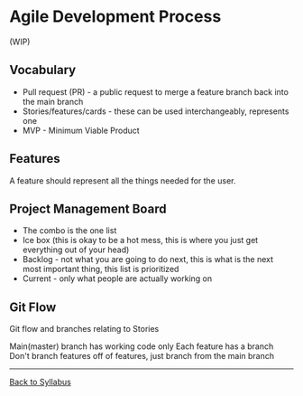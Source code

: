 # Agile Development Process

(WIP)

## Vocabulary
- Pull request (PR) - a public request to merge a feature branch back into the main branch
- Stories/features/cards - these can be used interchangeably, represents one
- MVP - Minimum Viable Product


## Features
A feature should represent all the things needed for the user.


## Project Management Board
- The combo is the one list
- Ice box (this is okay to be a hot mess, this is where you just get everything out of your head)
- Backlog - not what you are going to do next, this is what is the next most important thing, this list is prioritized
- Current - only what people are actually working on



## Git Flow

Git flow and branches relating to Stories



Main(master) branch has working code only
Each feature has a branch
Don't branch features off of features, just branch from the main branch

---
[Back to Syllabus](../README.md#unit-ten-capstone-project-mvp)
